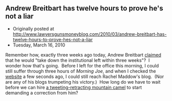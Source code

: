 ## Andrew Breitbart has twelve hours to prove he's not a liar

 * Originally posted at http://www.lawyersgunsmoneyblog.com/2010/03/andrew-breitbart-has-twelve-hours-to-prove-hes-not-a-liar
 * Tuesday, March 16, 2010

Remember how, exactly three weeks ago today, Andrew Breitbart [claimed](http://mediamatters.org/mmtv/201002230001) that he would "take down the institutional left within three weeks"?  I wonder how that's going.  Before I left for the office this morning, I could still suffer through three hours of _Morning Joe_, and when I checked the [website](http://www.msnbc.msn.com/) a few seconds ago, I could still reach Rachel Maddow's blog.  (Nor are any of his blogs trumpeting his victory.)  How long do we have to wait before we can hire [a tweeting-retracting mountain camel](http://lawyersgunsmon.wpengine.com/2010/02/we-is-a-serious-news-organization-what-demands-you-retract-tweets-now) to start demanding a correction from him?